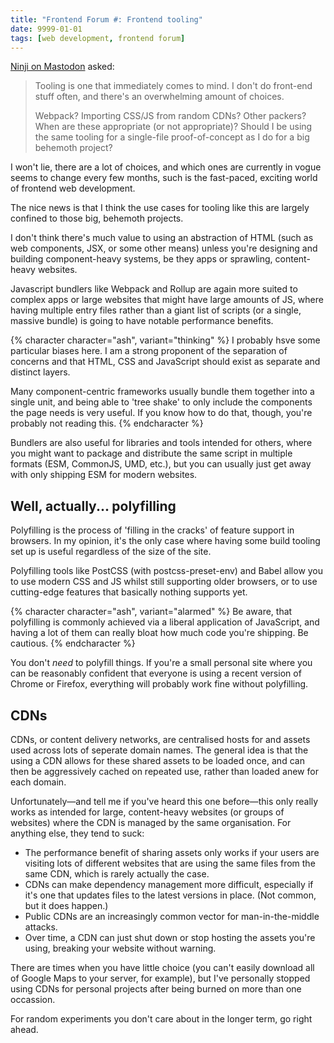 ```yaml
---
title: "Frontend Forum #: Frontend tooling"
date: 9999-01-01
tags: [web development, frontend forum]
---
```


[Ninji on Mastodon](https://wuffs.org/@Ninji) asked:

> Tooling is one that immediately comes to mind. I don't do front-end stuff often, and there's an overwhelming amount of choices.
>
> Webpack? Importing CSS/JS from random CDNs? Other packers? When are these appropriate (or not appropriate)? Should I be using the same tooling for a single-file proof-of-concept as I do for a big behemoth project?

I won't lie, there are a lot of choices, and which ones are currently in vogue seems to change every few months, such is the fast-paced, exciting world of frontend web development.

The nice news is that I think the use cases for tooling like this are largely confined to those big, behemoth projects.

I don't think there's much value to using an abstraction of HTML (such as web components, JSX, or some other means) unless you're designing and building component-heavy systems, be they apps or sprawling, content-heavy websites.

Javascript bundlers like Webpack and Rollup are again more suited to complex apps or large websites that might have large amounts of JS, where having multiple entry files rather than a giant list of scripts (or a single, massive bundle) is going to have notable performance benefits.

{% character character="ash", variant="thinking" %}
I probably hsve some particular biases here. I am a strong proponent of the separation of concerns and that HTML, CSS and JavaScript should exist as separate and distinct layers.

Many component-centric frameworks usually bundle them together into a single unit, and being able to 'tree shake' to only include the components the page needs is very useful. If you know how to do that, though, you're probably not reading this.
{% endcharacter %}

Bundlers are also useful for libraries and tools intended for others, where you might want to package and distribute the same script in multiple formats (ESM, CommonJS, UMD, etc.), but you can usually just get away with only shipping ESM for modern websites.

## Well, actually... polyfilling

Polyfilling is the process of 'filling in the cracks' of feature support in browsers. In my opinion, it's the only case where having some build tooling set up is useful regardless of the size of the site.

Polyfilling tools like PostCSS (with postcss-preset-env) and Babel allow you to use modern CSS and JS whilst still supporting older browsers, or to use cutting-edge features that basically nothing supports yet.

{% character character="ash", variant="alarmed" %}
Be aware, that polyfilling is commonly achieved via a liberal application of JavaScript, and having a lot of them can really bloat how much code you're shipping. Be cautious.
{% endcharacter %}

You don't _need_ to polyfill things. If you're a small personal site where you can be reasonably confident that everyone is using a recent version of Chrome or Firefox, everything will probably work fine without polyfilling.

## CDNs

CDNs, or content delivery networks, are centralised hosts for and assets used across lots of seperate domain names. The general idea is that the using a CDN allows for these shared assets to be loaded once, and can then be aggressively cached on repeated use, rather than loaded anew for each domain.

Unfortunately—and tell me if you've heard this one before—this only really works as intended for large, content-heavy websites (or groups of websites) where the CDN is managed by the same organisation. For anything else, they tend to suck:

- The performance benefit of sharing assets only works if your users are visiting lots of different websites that are using the same files from the same CDN, which is rarely actually the case.
- CDNs can make dependency management more difficult, especially if it's one that updates files to the latest versions in place. (Not common, but it does happen.)
- Public CDNs are an increasingly common vector for man-in-the-middle attacks.
- Over time, a CDN can just shut down or stop hosting the assets you're using, breaking your website without warning.

There are times when you have little choice (you can't easily download all of Google Maps to your server, for example), but I've personally stopped using CDNs for personal projects after being burned on more than one occassion.

For random experiments you don't care about in the longer term, go right ahead.
